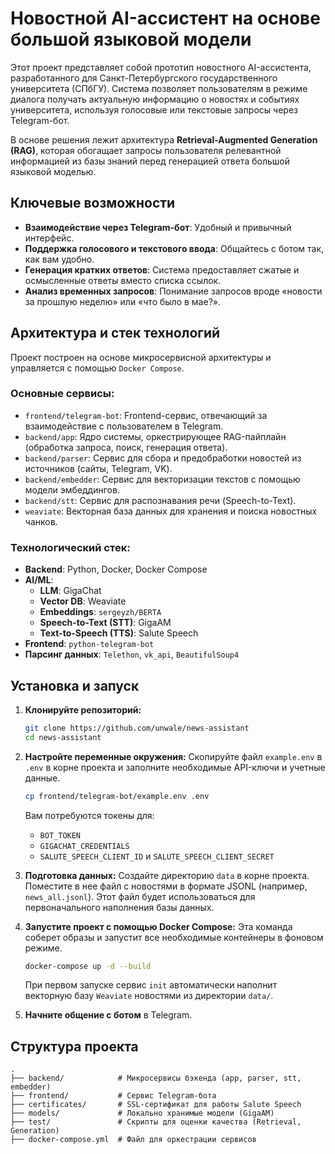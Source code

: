 # Новостной AI-ассистент на основе большой языковой модели

Этот проект представляет собой прототип новостного AI-ассистента, разработанного для Санкт-Петербургского государственного университета (СПбГУ). Система позволяет пользователям в режиме диалога получать актуальную информацию о новостях и событиях университета, используя голосовые или текстовые запросы через Telegram-бот.

В основе решения лежит архитектура **Retrieval-Augmented Generation (RAG)**, которая обогащает запросы пользователя релевантной информацией из базы знаний перед генерацией ответа большой языковой моделью.

## Ключевые возможности

- **Взаимодействие через Telegram-бот**: Удобный и привычный интерфейс.
- **Поддержка голосового и текстового ввода**: Общайтесь с ботом так, как вам удобно.
- **Генерация кратких ответов**: Система предоставляет сжатые и осмысленные ответы вместо списка ссылок.
- **Анализ временных запросов**: Понимание запросов вроде «новости за прошлую неделю» или «что было в мае?».

## Архитектура и стек технологий

Проект построен на основе микросервисной архитектуры и управляется с помощью `Docker Compose`.

### Основные сервисы:
- `frontend/telegram-bot`: Frontend-сервис, отвечающий за взаимодействие с пользователем в Telegram.
- `backend/app`: Ядро системы, оркестрирующее RAG-пайплайн (обработка запроса, поиск, генерация ответа).
- `backend/parser`: Сервис для сбора и предобработки новостей из источников (сайты, Telegram, VK).
- `backend/embedder`: Сервис для векторизации текстов с помощью модели эмбеддингов.
- `backend/stt`: Сервис для распознавания речи (Speech-to-Text).
- `weaviate`: Векторная база данных для хранения и поиска новостных чанков.

### Технологический стек:
- **Backend**: Python, Docker, Docker Compose
- **AI/ML**:
  - **LLM**: GigaChat
  - **Vector DB**: Weaviate
  - **Embeddings**: `sergeyzh/BERTA`
  - **Speech-to-Text (STT)**: GigaAM
  - **Text-to-Speech (TTS)**: Salute Speech
- **Frontend**: `python-telegram-bot`
- **Парсинг данных**: `Telethon`, `vk_api`, `BeautifulSoup4`

## Установка и запуск

1. **Клонируйте репозиторий:**
   ```bash
   git clone https://github.com/unwale/news-assistant
   cd news-assistant
   ```

2. **Настройте переменные окружения:**
   Скопируйте файл `example.env` в `.env` в корне проекта и заполните необходимые API-ключи и учетные данные.
   ```bash
   cp frontend/telegram-bot/example.env .env
   ```
   Вам потребуются токены для:
   - `BOT_TOKEN`
   - `GIGACHAT_CREDENTIALS`
   - `SALUTE_SPEECH_CLIENT_ID` и `SALUTE_SPEECH_CLIENT_SECRET`

3. **Подготовка данных:**
   Создайте директорию `data` в корне проекта. Поместите в нее файл с новостями в формате JSONL (например, `news_all.jsonl`). Этот файл будет использоваться для первоначального наполнения базы данных.

4. **Запустите проект с помощью Docker Compose:**
   Эта команда соберет образы и запустит все необходимые контейнеры в фоновом режиме.
   ```bash
   docker-compose up -d --build
   ```
   При первом запуске сервис `init` автоматически наполнит векторную базу `Weaviate` новостями из директории `data/`.

5. **Начните общение с ботом** в Telegram.

## Структура проекта

```
.
├── backend/            # Микросервисы бэкенда (app, parser, stt, embedder)
├── frontend/           # Сервис Telegram-бота
├── certificates/       # SSL-сертификат для работы Salute Speech
├── models/             # Локально хранимые модели (GigaAM)
├── test/               # Скрипты для оценки качества (Retrieval, Generation)
├── docker-compose.yml  # Файл для оркестрации сервисов
```
